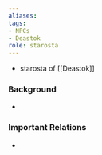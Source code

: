 ```yaml
---
aliases: 
tags: 
- NPCs
- Deastok
role: starosta
---
```


-  starosta of [[Deastok]]

### Background
-  

### Important Relations
-  